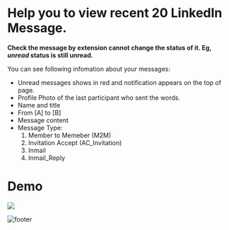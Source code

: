 # Help you to view recent 20 LinkedIn Message.  
**Check the message by extension cannot change the status of it. Eg, ***unread*** status is still unread.**  

You can see following infomation about your messages:
 - Unread messages shows in red and notification appears on the top of page. 
 - Profile Photo of the last participant who sent the words.
 - Name and title
 - From [A] to [B]
 - Message content
 - Message Type: 
   1. Member to Memeber (M2M)
   2. Invitation Accept (AC_Invitation)
   3. Inmail
   4. Inmail_Reply  

# Demo
![](https://github.com/yanym/Linkedin-Inbox-Invitation-Chrome-Extension/tree/master/_locales/enDemo1.jpg)  

![footer](https://github.com/yanym/Linkedin-Inbox-Invitation-Chrome-Extension/tree/master/_locales/enfooter.jpg)  

